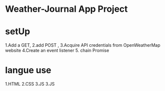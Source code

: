 # Weather-Journal App Project

# setUp
 1.Add a GET, 
 2.add POST , 
 3.Acquire API credentials from OpenWeatherMap website 
 4.Create an event listener
 5. chain Promise

# langue use
1.HTML
2.CSS
3.JS
3.JS
  
